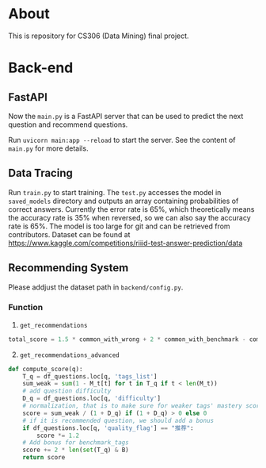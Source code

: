 # About
This is repository for CS306 (Data Mining) final project.

# Back-end

## FastAPI

Now the `main.py` is a FastAPI server that can be used to predict the next question and recommend questions.

Run `uvicorn main:app --reload` to start the server. See the content of `main.py` for more details.

## Data Tracing
Run `train.py` to start training.
The `test.py` accesses the model in `saved_models` directory and outputs an array containing probabilities of correct answers. Currently the error rate is 65%, which theoretically means the accuracy rate is 35% when reversed, so we can also say the accuracy rate is 65%.
The model is too large for git and can be retrieved from contributors.
Dataset can be found at https://www.kaggle.com/competitions/riiid-test-answer-prediction/data

## Recommending System
Please addjust the dataset path in `backend/config.py`.

### Function

1. `get_recommendations`
```python
total_score = 1.5 * common_with_wrong + 2 * common_with_benchmark - common_with_correct
```
2. `get_recommendations_advanced`
```python
def compute_score(q):
    T_q = df_questions.loc[q, 'tags_list']
    sum_weak = sum(1 - M_t[t] for t in T_q if t < len(M_t))
    # add question difficulty
    D_q = df_questions.loc[q, 'difficulty']
    # normalization, that is to make sure for weaker tags' mastery score, we should recommend to relatively easier questions
    score = sum_weak / (1 + D_q) if (1 + D_q) > 0 else 0
    # if it is recommended question, we should add a bonus
    if df_questions.loc[q, 'quality_flag'] == "推荐":
        score *= 1.2
    # Add bonus for benchmark_tags
    score += 2 * len(set(T_q) & B)
    return score
```